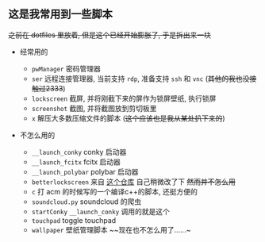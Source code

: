 ## 这是我常用到一些脚本

~~之前在 dotfiles 里放着, 但是这个已经开始膨胀了, 于是拆出来一块~~


- 经常用的
  - `pwManager` 密码管理器
  - `ser` 远程连接管理器, 当前支持 `rdp`, 准备支持 `ssh` 和 `vnc` (~~其他的我也没接触过2333~~)
  - `lockscreen` 截屏, 并将刚截下来的屏作为锁屏壁纸, 执行锁屏
  - `screenshot` 截图, 并将截图放到剪切板里
  - `x` 解压大多数压缩文件的脚本 (~~这个应该也是我从某处扒下来的~~)

- 不怎么用的
  - `__launch_conky` conky 启动器
  - `__launch_fcitx` fcitx 启动器
  - `__launch_polybar` polybar 启动器
  - `betterlockscreen` 来自 [这个仓库](https://github.com/pavanjadhaw/betterlockscreen) 自己稍微改了下 ~~然而并不怎么用~~
  - `c` 打 acm 的时候写的一个编译c++的脚本, 还挺方便的
  - `soundcloud.py` soundcloud 的爬虫
  - `startConky` `__launch_conky` 调用的就是这个
  - `touchpad` toggle touchpad
  - `wallpaper` 壁纸管理脚本 ~~现在也不怎么用了......~
